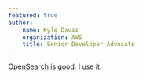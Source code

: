 ```yaml
---
featured: true
author: 
    name: Kyle Davis
    organization: AWS
    title: Senior Developer Advocate
---
```


OpenSearch is good. I use it.